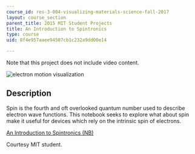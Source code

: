 ```yaml
---
course_id: res-3-004-visualizing-materials-science-fall-2017
layout: course_section
parent_title: 2015 MIT Student Projects
title: An Introduction to Spintronics
type: course
uid: 8f4e957aaee94587cb1c232a9dd00e14

---
```


Note that this project does not include video content.

![electron motion visualization](/coursemedia/res-3-004-visualizing-materials-science-fall-2017/b74c9d0a570fc3bce2d6d54406bac780_MITRES_3_004F17_10_anon.jpg)

Description
-----------

Spin is the fourth and oft overlooked quantum number used to describe electron wave functions. This notebook seeks to explore what about spin make it useful for devices which rely on the intrinsic spin of electrons.

[An Introduction to Spintronics (NB)](/coursemedia/res-3-004-visualizing-materials-science-fall-2017/375a6395d98615a0297a889bf4033755_2015_anon2.nb)

Courtesy MIT student.